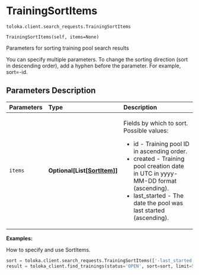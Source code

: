 # TrainingSortItems
`toloka.client.search_requests.TrainingSortItems`

```
TrainingSortItems(self, items=None)
```

Parameters for sorting training pool search results


You can specify multiple parameters.
To change the sorting direction (sort in descending order), add a hyphen before the parameter. For example, sort=-id.

## Parameters Description

| Parameters | Type | Description |
| :----------| :----| :-----------|
`items`|**Optional\[List\[[SortItem](toloka.client.search_requests.TrainingSortItems.SortItem.md)\]\]**|<p>Fields by which to sort. Possible values:<ul><li>id - Training pool ID in ascending order.</li><li>created - Training pool creation date in UTC in yyyy-MM-DD format (ascending).</li><li>last_started - The date the pool was last started (ascending).</li></ul></p>

**Examples:**

How to specify and use SortItems.

```python
sort = toloka.client.search_requests.TrainingSortItems(['-last_started', 'id'])
result = toloka_client.find_trainings(status='OPEN', sort=sort, limit=50)
```
